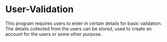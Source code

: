 # User-Validation
This program requires users to enter in certain details for basic validation. The details collected from the users can be stored, used to create an account for the users or some other purpose.
